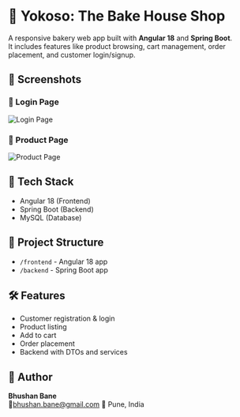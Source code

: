 # 🍰 Yokoso: The Bake House Shop

A responsive bakery web app built with **Angular 18** and **Spring Boot**.  
It includes features like product browsing, cart management, order placement, and customer login/signup.

## 📸 Screenshots

### 🔐 Login Page
![Login Page](screenshots/login.png)

### 🛒 Product Page
![Product Page](screenshots/product.png)

## 🚀 Tech Stack
- Angular 18 (Frontend)
- Spring Boot (Backend)
- MySQL (Database)

## 📂 Project Structure
- `/frontend` - Angular 18 app
- `/backend` - Spring Boot app

## 🛠️ Features
- Customer registration & login
- Product listing
- Add to cart
- Order placement
- Backend with DTOs and services

## 👤 Author
**Bhushan Bane**  
📧bhushan.bane@gmail.com 
📍 Pune, India
